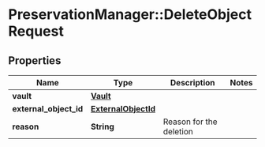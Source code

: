 # PreservationManager::DeleteObjectRequest

## Properties
Name | Type | Description | Notes
------------ | ------------- | ------------- | -------------
**vault** | [**Vault**](Vault.md) |  | 
**external_object_id** | [**ExternalObjectId**](ExternalObjectId.md) |  | 
**reason** | **String** | Reason for the deletion | 

